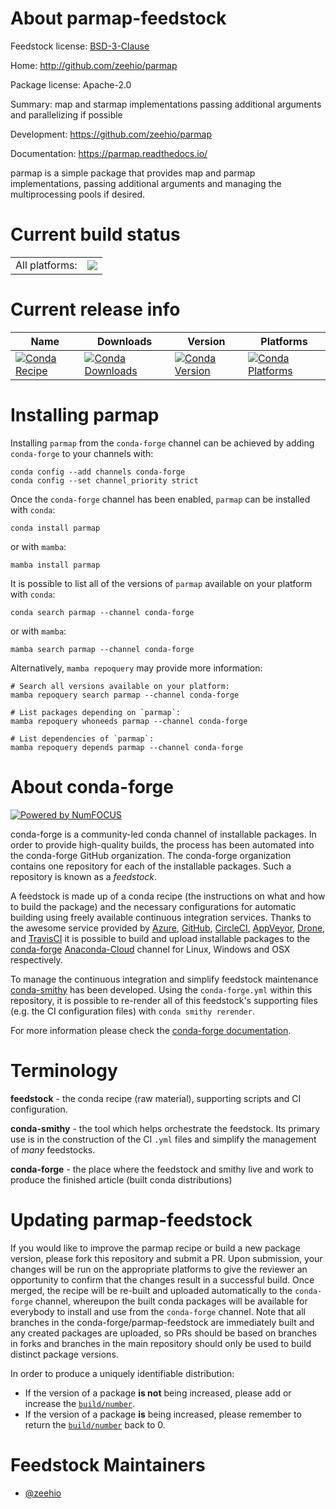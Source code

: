 About parmap-feedstock
======================

Feedstock license: [BSD-3-Clause](https://github.com/conda-forge/parmap-feedstock/blob/main/LICENSE.txt)

Home: http://github.com/zeehio/parmap

Package license: Apache-2.0

Summary: map and starmap implementations passing additional arguments and parallelizing if possible

Development: https://github.com/zeehio/parmap

Documentation: https://parmap.readthedocs.io/

parmap is a simple package that provides map and parmap implementations, passing
additional arguments and managing the multiprocessing pools if desired.


Current build status
====================


<table><tr><td>All platforms:</td>
    <td>
      <a href="https://dev.azure.com/conda-forge/feedstock-builds/_build/latest?definitionId=6789&branchName=main">
        <img src="https://dev.azure.com/conda-forge/feedstock-builds/_apis/build/status/parmap-feedstock?branchName=main">
      </a>
    </td>
  </tr>
</table>

Current release info
====================

| Name | Downloads | Version | Platforms |
| --- | --- | --- | --- |
| [![Conda Recipe](https://img.shields.io/badge/recipe-parmap-green.svg)](https://anaconda.org/conda-forge/parmap) | [![Conda Downloads](https://img.shields.io/conda/dn/conda-forge/parmap.svg)](https://anaconda.org/conda-forge/parmap) | [![Conda Version](https://img.shields.io/conda/vn/conda-forge/parmap.svg)](https://anaconda.org/conda-forge/parmap) | [![Conda Platforms](https://img.shields.io/conda/pn/conda-forge/parmap.svg)](https://anaconda.org/conda-forge/parmap) |

Installing parmap
=================

Installing `parmap` from the `conda-forge` channel can be achieved by adding `conda-forge` to your channels with:

```
conda config --add channels conda-forge
conda config --set channel_priority strict
```

Once the `conda-forge` channel has been enabled, `parmap` can be installed with `conda`:

```
conda install parmap
```

or with `mamba`:

```
mamba install parmap
```

It is possible to list all of the versions of `parmap` available on your platform with `conda`:

```
conda search parmap --channel conda-forge
```

or with `mamba`:

```
mamba search parmap --channel conda-forge
```

Alternatively, `mamba repoquery` may provide more information:

```
# Search all versions available on your platform:
mamba repoquery search parmap --channel conda-forge

# List packages depending on `parmap`:
mamba repoquery whoneeds parmap --channel conda-forge

# List dependencies of `parmap`:
mamba repoquery depends parmap --channel conda-forge
```


About conda-forge
=================

[![Powered by
NumFOCUS](https://img.shields.io/badge/powered%20by-NumFOCUS-orange.svg?style=flat&colorA=E1523D&colorB=007D8A)](https://numfocus.org)

conda-forge is a community-led conda channel of installable packages.
In order to provide high-quality builds, the process has been automated into the
conda-forge GitHub organization. The conda-forge organization contains one repository
for each of the installable packages. Such a repository is known as a *feedstock*.

A feedstock is made up of a conda recipe (the instructions on what and how to build
the package) and the necessary configurations for automatic building using freely
available continuous integration services. Thanks to the awesome service provided by
[Azure](https://azure.microsoft.com/en-us/services/devops/), [GitHub](https://github.com/),
[CircleCI](https://circleci.com/), [AppVeyor](https://www.appveyor.com/),
[Drone](https://cloud.drone.io/welcome), and [TravisCI](https://travis-ci.com/)
it is possible to build and upload installable packages to the
[conda-forge](https://anaconda.org/conda-forge) [Anaconda-Cloud](https://anaconda.org/)
channel for Linux, Windows and OSX respectively.

To manage the continuous integration and simplify feedstock maintenance
[conda-smithy](https://github.com/conda-forge/conda-smithy) has been developed.
Using the ``conda-forge.yml`` within this repository, it is possible to re-render all of
this feedstock's supporting files (e.g. the CI configuration files) with ``conda smithy rerender``.

For more information please check the [conda-forge documentation](https://conda-forge.org/docs/).

Terminology
===========

**feedstock** - the conda recipe (raw material), supporting scripts and CI configuration.

**conda-smithy** - the tool which helps orchestrate the feedstock.
                   Its primary use is in the construction of the CI ``.yml`` files
                   and simplify the management of *many* feedstocks.

**conda-forge** - the place where the feedstock and smithy live and work to
                  produce the finished article (built conda distributions)


Updating parmap-feedstock
=========================

If you would like to improve the parmap recipe or build a new
package version, please fork this repository and submit a PR. Upon submission,
your changes will be run on the appropriate platforms to give the reviewer an
opportunity to confirm that the changes result in a successful build. Once
merged, the recipe will be re-built and uploaded automatically to the
`conda-forge` channel, whereupon the built conda packages will be available for
everybody to install and use from the `conda-forge` channel.
Note that all branches in the conda-forge/parmap-feedstock are
immediately built and any created packages are uploaded, so PRs should be based
on branches in forks and branches in the main repository should only be used to
build distinct package versions.

In order to produce a uniquely identifiable distribution:
 * If the version of a package **is not** being increased, please add or increase
   the [``build/number``](https://docs.conda.io/projects/conda-build/en/latest/resources/define-metadata.html#build-number-and-string).
 * If the version of a package **is** being increased, please remember to return
   the [``build/number``](https://docs.conda.io/projects/conda-build/en/latest/resources/define-metadata.html#build-number-and-string)
   back to 0.

Feedstock Maintainers
=====================

* [@zeehio](https://github.com/zeehio/)

